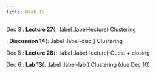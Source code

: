 ```yaml
---
title: Week 15
---
```



Dec 3
: **Lecture 27**{: .label .label-lecture} Clustering

: **Discussion 14**{: .label .label-disc } Clustering

Dec 5
: **Lecture 28**{: .label .label-lecture} Guest + closing

Dec 6
: **Lab 13**{: .label .label-lab } Clustering (due Dec 10)
